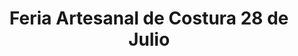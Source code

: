 ---
title: "Feria Artesanal de Costura 28 de Julio"
url: /jesus-maria/feria-artesanal-de-costura-28-de-julio/
shop: artesanía
---